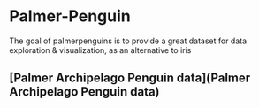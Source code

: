 # Palmer-Penguin
The goal of palmerpenguins is to provide a great dataset for data exploration &amp; visualization, as an alternative to iris
## [Palmer Archipelago Penguin data](Palmer Archipelago Penguin data)
